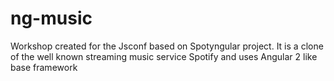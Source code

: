 # ng-music
Workshop created for the Jsconf based on Spotyngular project. It is a clone of the well known streaming music service Spotify and uses Angular 2 like base framework
